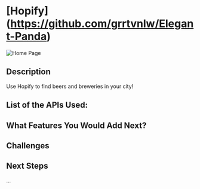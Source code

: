 # [Hopify] (https://github.com/grrtvnlw/Elegant-Panda)

![Home Page](images/screenshot.png)

## Description

Use Hopify to find beers and breweries in your city!

## List of the APIs Used:



## What Features You Would Add Next?

## Challenges

## Next Steps

...



